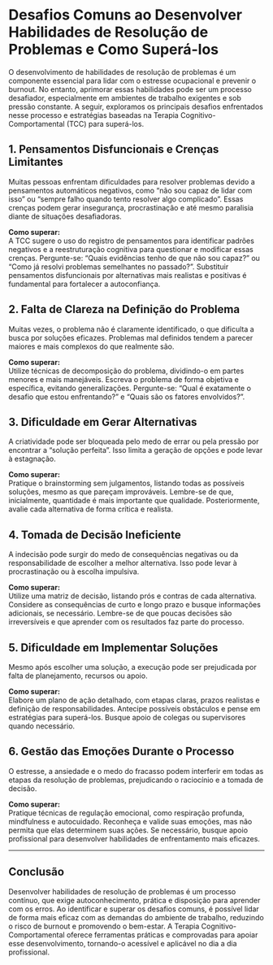 
# Desafios Comuns ao Desenvolver Habilidades de Resolução de Problemas e Como Superá-los

O desenvolvimento de habilidades de resolução de problemas é um componente essencial para lidar com o estresse ocupacional e prevenir o burnout. No entanto, aprimorar essas habilidades pode ser um processo desafiador, especialmente em ambientes de trabalho exigentes e sob pressão constante. A seguir, exploramos os principais desafios enfrentados nesse processo e estratégias baseadas na Terapia Cognitivo-Comportamental (TCC) para superá-los.

## 1. **Pensamentos Disfuncionais e Crenças Limitantes**

Muitas pessoas enfrentam dificuldades para resolver problemas devido a pensamentos automáticos negativos, como “não sou capaz de lidar com isso” ou “sempre falho quando tento resolver algo complicado”. Essas crenças podem gerar insegurança, procrastinação e até mesmo paralisia diante de situações desafiadoras.

**Como superar:**  
A TCC sugere o uso do registro de pensamentos para identificar padrões negativos e a reestruturação cognitiva para questionar e modificar essas crenças. Pergunte-se: “Quais evidências tenho de que não sou capaz?” ou “Como já resolvi problemas semelhantes no passado?”. Substituir pensamentos disfuncionais por alternativas mais realistas e positivas é fundamental para fortalecer a autoconfiança.

## 2. **Falta de Clareza na Definição do Problema**

Muitas vezes, o problema não é claramente identificado, o que dificulta a busca por soluções eficazes. Problemas mal definidos tendem a parecer maiores e mais complexos do que realmente são.

**Como superar:**  
Utilize técnicas de decomposição do problema, dividindo-o em partes menores e mais manejáveis. Escreva o problema de forma objetiva e específica, evitando generalizações. Pergunte-se: “Qual é exatamente o desafio que estou enfrentando?” e “Quais são os fatores envolvidos?”.

## 3. **Dificuldade em Gerar Alternativas**

A criatividade pode ser bloqueada pelo medo de errar ou pela pressão por encontrar a “solução perfeita”. Isso limita a geração de opções e pode levar à estagnação.

**Como superar:**  
Pratique o brainstorming sem julgamentos, listando todas as possíveis soluções, mesmo as que pareçam improváveis. Lembre-se de que, inicialmente, quantidade é mais importante que qualidade. Posteriormente, avalie cada alternativa de forma crítica e realista.

## 4. **Tomada de Decisão Ineficiente**

A indecisão pode surgir do medo de consequências negativas ou da responsabilidade de escolher a melhor alternativa. Isso pode levar à procrastinação ou à escolha impulsiva.

**Como superar:**  
Utilize uma matriz de decisão, listando prós e contras de cada alternativa. Considere as consequências de curto e longo prazo e busque informações adicionais, se necessário. Lembre-se de que poucas decisões são irreversíveis e que aprender com os resultados faz parte do processo.

## 5. **Dificuldade em Implementar Soluções**

Mesmo após escolher uma solução, a execução pode ser prejudicada por falta de planejamento, recursos ou apoio.

**Como superar:**  
Elabore um plano de ação detalhado, com etapas claras, prazos realistas e definição de responsabilidades. Antecipe possíveis obstáculos e pense em estratégias para superá-los. Busque apoio de colegas ou supervisores quando necessário.

## 6. **Gestão das Emoções Durante o Processo**

O estresse, a ansiedade e o medo do fracasso podem interferir em todas as etapas da resolução de problemas, prejudicando o raciocínio e a tomada de decisão.

**Como superar:**  
Pratique técnicas de regulação emocional, como respiração profunda, mindfulness e autocuidado. Reconheça e valide suas emoções, mas não permita que elas determinem suas ações. Se necessário, busque apoio profissional para desenvolver habilidades de enfrentamento mais eficazes.

---

## **Conclusão**

Desenvolver habilidades de resolução de problemas é um processo contínuo, que exige autoconhecimento, prática e disposição para aprender com os erros. Ao identificar e superar os desafios comuns, é possível lidar de forma mais eficaz com as demandas do ambiente de trabalho, reduzindo o risco de burnout e promovendo o bem-estar. A Terapia Cognitivo-Comportamental oferece ferramentas práticas e comprovadas para apoiar esse desenvolvimento, tornando-o acessível e aplicável no dia a dia profissional.
```
